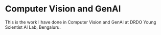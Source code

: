 # Computer Vision and GenAI
This is the work I have done in Computer Vision and GenAI at DRDO Young Scientist AI Lab, Bengaluru.
